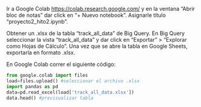 Ir a Google Colab https://colab.research.google.com/ y en la ventana “Abrir bloc de notas” dar click en “+ Nuevo notebook”. Asignarle título “proyecto2_hito2.ipynb”.

Obtener un .xlsx de la tabla “track_all_data” de Big Query. En Big Query seleccionar la vista “track_all_data” y dar click en “Exportar” > “Explorar como Hojas de Cálculo”. Una vez que se abre la tabla en Google Sheets, exportarla en formato .xlsx.

En Google Colab correr el siguiente código:

```python
from google.colab import files
load=files.upload() #seleccionar el archivo .xlsx
import pandas as pd
data=pd.read_excel(load['track_all_data.xlsx'])
data.head() #previsualizar tabla
```
